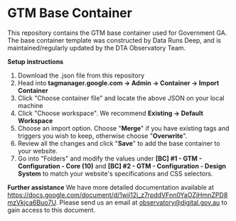 # GTM Base Container
This repository contains the GTM base container used for Government GA.
The base container template was constructed by Data Runs Deep, and is maintained/regularly updated by the DTA Observatory Team.

**Setup instructions**
1. Download the .json file from this repository
2. Head into **tagmanager.google.com -> Admin -> Container -> Import Container**
3. Click "Choose container file" and locate the above JSON on your local machine
4. Click "Choose workspace". We recommend **Existing -> Default Workspace**
5. Choose an import option. Choose "**Merge**" if you have existing tags and triggers you wish to keep, otherwise choose "**Overwrite**".
6. Review all the changes and click "**Save**" to add the base container to your website.
7. Go into "Folders" and modify the values under **[BC] #1 - GTM - Configuration - Core (10)** and **[BC] #2 - GTM - Configuration - Design System** to match your website's specifications and CSS selectors. 

**Further assistance**
We have more detailed documentation available at https://docs.google.com/document/d/1wii12j_z7rpddVFnn0YaOZjHmnZPD8mzVkjca6Buo7U. 
Please send us an email at [observatory@digital.gov.au](mailto:observatory@digital.gov.au) to gain access to this document.
